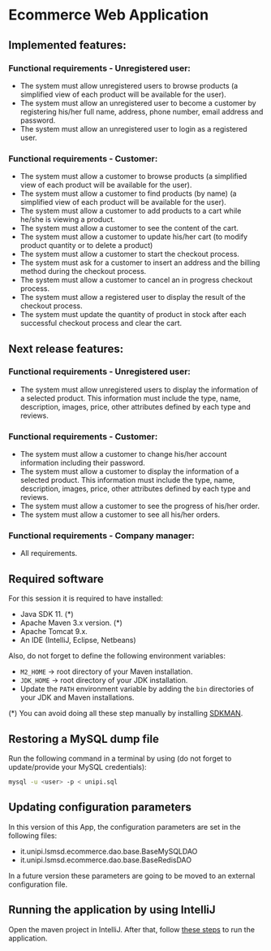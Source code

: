 
# Ecommerce Web Application

## Implemented features:

### Functional requirements - Unregistered user:
- The system must allow unregistered users to browse products (a simplified view of each product will be available for the user).
- The system must allow an unregistered user to become a customer by registering his/her full name, address, phone number, email address and password.
- The system must allow an unregistered user to login as a registered user.


### Functional requirements - Customer:
- The system must allow a customer to browse products (a simplified view of each product will be available for the user).
- The system must allow a customer to find products (by  name) (a simplified view of each product will be available for the user).
- The system must allow a customer to add products to a cart while he/she is viewing a product.
- The system must allow a customer to see the content of the cart.
- The system must allow a customer to update his/her cart (to modify product quantity or to delete a product)
- The system must allow a customer to start the checkout process.
- The system must ask for a customer to insert an address and the billing method during the checkout process. 
- The system must allow a customer to cancel an in progress checkout process.
- The system must allow a registered user to display the result of the checkout process.
- The system must update the quantity of product in stock after each successful checkout process and clear the cart.

## Next release features:

### Functional requirements - Unregistered user:
- The system must allow unregistered users to display the information of a selected product. This information must include the type, name, description, images, price, other attributes defined by each type and reviews.

### Functional requirements - Customer:
- The system must allow a customer to change his/her account information including their password.
- The system must allow a customer to display the information of a selected product. This information must include the type, name, description, images, price, other attributes defined by each type and reviews.
- The system must allow a customer to see the progress of his/her order.
- The system must allow a customer to see all his/her orders.

### Functional requirements - Company manager:

- All requirements.

## Required software

For this session it is required to have installed:

- Java SDK 11. (*)
- Apache Maven 3.x version. (*)
- Apache Tomcat 9.x.
- An IDE (IntelliJ, Eclipse, Netbeans)

Also, do not forget to define the following environment variables:

- `M2_HOME` -> root directory of your Maven installation.
- `JDK_HOME` -> root directory of your JDK installation.
- Update the `PATH` environment variable by adding the `bin` directories of your JDK and Maven installations.

(*) You can avoid doing all these step manually by installing
[SDKMAN](https://sdkman.io/).

## Restoring a MySQL dump file

Run the following command in a terminal by using (do not forget to update/provide your MySQL credentials):

```sh
mysql -u <user> -p < unipi.sql
```

## Updating configuration parameters

In this version of this App, the configuration parameters are set in the following files:

- it.unipi.lsmsd.ecommerce.dao.base.BaseMySQLDAO
- it.unipi.lsmsd.ecommerce.dao.base.BaseRedisDAO

In a future version these parameters are going to be moved to an external configuration file.

## Running the application by using IntelliJ

Open the maven project in IntelliJ. After that, follow [these steps](https://www.jetbrains.com/idea/guide/tutorials/working-with-apache-tomcat/using-existing-application/) to run the application.
